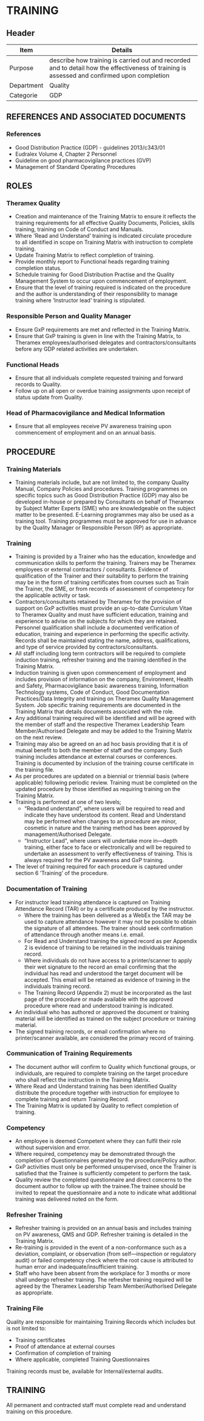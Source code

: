 # TRAINING

## Header


|Item          |Details        | 
|--------------|------------------| 
|Purpose       |describe how training is carried out and recorded and to detail how the effectiveness of training is assessed and confirmed upon completion                                                                                                               
|Department    |Quality                                                                                                                 
|Categorie     |GDP                                                                                                                                      
## REFERENCES AND ASSOCIATED DOCUMENTS

### References

* Good Distribution Practice (GDP) - guidelines 2013/c343/01
* Eudralex Volume 4, Chapter 2 Personnel
* Guideline on good pharmacovigilance practices (GVP)
* Management of Standard Operating Procedures

## ROLES

### Theramex Quality
* Creation and maintenance of the Training Matrix to ensure it reflects the training requirements for all effective Quality Documents, Policies, skills training, training on Code of Conduct and Manuals.
* Where 'Read and Understand’ training is indicated circulate procedure to all identified in scope on Training Matrix with instruction to complete training. 
* Update Training Matrix to reflect completion of training.
* Provide monthly report to Functional heads regarding training completion status.
* Schedule training for Good Distribution Practise and the Quality Management System to occur upon commencement of employment.
* Ensure that the level of training required is indicated on the procedure and the author is understanding of their responsibility to manage training where ’lnstructor lead' training is stipulated.

### Responsible Person and Quality Manager 
* Ensure GxP requirements are met and reflected in the Training Matrix.
* Ensure that GxP training is given in line with the Training Matrix, to Theramex employees/authorised delegates and contractors/consultants before any GDP related activities are undertaken.

### Functional Heads
* Ensure that all individuals complete requested training and forward records to Quality.
* Follow up on all open or overdue training assignments upon receipt of status update from Quality.

### Head of Pharmacovigilance and Medical Information
* Ensure that all employees receive PV awareness training upon commencement of employment and on an annual basis.

## PROCEDURE 

### Training Materials
* Training materials include, but are not limited to, the company Quality Manual, Company Policies and procedures. Training programmes on specific topics such as Good Distribution Practice (GDP) may also be developed in-house or prepared by Consultants on behalf of Theramex by Subject Matter Experts (SME) who are knowledgeable on the subject matter to be presented. E-Learning programmes may also be used as a training tool. Training programmes must be approved for use in advance by the Quality Manager or Responsible Person (RP) as appropriate.

### Training
* Training is provided by a Trainer who has the education, knowledge and communication skills to perform the training. Trainers may be Theramex employees or external contractors / consultants. Evidence of qualification of the Trainer and their suitability to perform the training may be in the form of training certificates from courses such as Train the Trainer, the SME, or from records of assessment of competency for the applicable activity or task.
* Contractors/consultants retained by Theramex for the provision of support on GxP activities must provide an up-to-date Curriculum Vitae to Theramex Quality and must have sufficient education, training and experience to advise on the subjects for which they are retained. Personnel qualification shall include a documented verification of education, training and experience in performing the specific activity. Records shall be maintained stating the name, address, qualifications, and type of service provided by contractors/consultants.
* All staff including long term contractors will be required to complete induction training, refresher training and the training identified in the Training Matrix.
* Induction training is given upon commencement of employment and includes provision of information on the company, Environment, Health and Safety, Pharmacovigilance basic awareness training, Information Technology systems, Code of Conduct, Good Documentation Practices/Data Integrity and training on Theramex Quality Management System. Job specific training requirements are documented in the Training Matrix that details documents associated with the role.
* Any additional training required will be identified and will be agreed with the member of staff and the respective Theramex Leadership Team Member/Authorised Delegate and may be added to the Training Matrix on the next review.
* Training may also be agreed on an ad hoc basis providing that it is of mutual benefit to both the member of staff and the company. Such training includes attendance at external courses or conferences. Training is documented by inclusion of the training course certificate in the training file.
* As per procedures are updated on a biennial or triennial basis (where applicable) following periodic review. Training must be completed on the updated procedure by those identified as requiring training on the Training Matrix.
* Training is performed at one of two levels;
  * “Readand understand”, where users will be required to read and indicate they have understood its content. Read and Understand may be performed when changes to an procedure are minor, cosmetic in nature and the training method has been approved by management/Authorised Delegate.
  * “Instructor Lead", where users will undertake more in—depth training, either face to face or electronically and will be required to undertake an assessment to verify effectiveness of training. This is always required for the PV awareness and GxP training.
* The level of training required for each procedure is captured under section 6 ’Training' of the procedure.

### Documentation of Training
* For instructor lead training attendance is captured on Training Attendance Record (TAR) or by a certificate produced by the instructor.
  * Where the training has been delivered as a WebEx the TAR may be used to capture attendance however it may not be possible to obtain the signature of all attendees. The trainer should seek confirmation of attendance through another means i.e. email.
  * For Read and Understand training the signed record as per Appendix 2 is evidence of training to be retained in the individuals training record.
  * Where individuals do not have access to a printer/scanner to apply their wet signature to the record an email confirming that the individual has read and understood the target document will be accepted. This email will be retained as evidence of training in the individuals training record.
  * The Training Record (Appendix 2) must be incorporated as the last page of the procedure or made available with the approved procedure where read and understood training is indicated.
* An individual who has authored or approved the document or training material will be identified as trained on the subject procedure or training material.
* The signed training records, or email confirmation where no printer/scanner available, are considered the primary record of training.

### Communication of Training Requirements
* The document author will confirm to Quality which functional groups, or individuals, are required to complete training on the target procedure who shall reflect the instruction in the Training Matrix.
* Where Read and Understand training has been identified Quality distribute the procedure together with instruction for employee to complete training and return Training Record.
* The Training Matrix is updated by Quality to reflect completion of training.

### Competency
* An employee is deemed Competent where they can fulfil their role without supervision and error.
* Where required, competency may be demonstrated through the completion of Questionnaires generated by the procedure/Policy author. 
* GxP activities must only be performed unsupervised, once the Trainer is satisfied that the Trainee is sufficiently competent to perform the task.
* Quality review the completed questionnaire and direct concerns to the document author to follow up with the trainee.The trainee should be invited to repeat the questionnaire and a note to indicate what additional training was delivered noted on the form.

### Refresher Training
* Refresher training is provided on an annual basis and includes training on PV awareness, QMS and GDP. Refresher training is detailed in the Training Matrix.
* Re-training is provided in the event of a non-conformance such as a deviation, complaint, or observation (from self—inspection or regulatory audit) or failed competency check where the root cause is attributed to human error and inadequate/insufficient training.
* Staff who have been absent from the workplace for 3 months or more shall undergo refresher training. The refresher training required will be agreed by the Theramex Leadership Team Member/Authorlsed Delegate as appropriate.

### Training File
Quality are responsible for maintaining Training Records which includes but is not limited to:
* Training certificates
* Proof of attendance at external courses
* Confirmation of completion of training
* Where applicable, completed Training Questionnaires

Training records must be, available for lnternal/external audits.

## TRAINING 
All permanent and contracted staff must complete read and understand training on this procedure.

[GMP Guidelines]: https://ec.europa.eu/health/documents/eudralex/vol-4_en]
[GDP Guidelines]: https://eur-lex.europa.eu/LexUriServ/LexUriServ.do?uri=OJ:C:2013:343:0001:0014:EN:PDF
[AMXWS]: /procedures/Procedure_GDP_AMXWS_Management_of_Standard_Operating_Procedures.md
[XIDEX]: /procedures/Procedure_GDP_XIDEX_Responsible_Person.md
[BWRPX]: /procedures/Procedure_GDP_BWRPX_Documentation_Control.md
[XCEUG]: /procedures/Procedure_GDP_XCEUG_Deviations.md
[UYNEF]: /procedures/Procedure_GDP_UYNEF_Change_control.md
[OZCFN]: /procedures/Procedure_GDP_OZCFN_Management_review_and_monitoring.md
[LBHIY]: /procedures/Procedure_GDP_LBHIY_Quality_Risk_Management.md
[ZWJPR]: /procedures/Procedure_GDP_ZWJPR_Training.md
[VQICE]: /procedures/Procedure_GDP_VQICE_Receipt_of_medicinal_products.md
[AGTXC]: /procedures/Procedure_GDP_AGTXC_Establishing_the_authority_of_suppliers_to_supply_medicinal_products.md
[ZIWKI]: /procedures/Procedure_GDP_ZIWKI_Customer_complaints.md
[VOZWP]: /procedures/Procedure_GDP_VOZWP_Recall_procedure.md
[HBQIN]: /procedures/Procedure_GDP_HBQIN_Outsourced_activities.md
[GMQHI]: /procedures/Procedure_GDP_GMQHI_Self-inspections.md
[VTOMR]: /procedures/Procedure_GDP_VTOMR_Falsified_Medicinal_Products.md
[BMAXZ]: /procedures/Procedure_GDP_BMAXZ_Medicinal_Product_Returns.md
[YUISV]: /procedures/Procedure_GDP_YUISV_CAPA.md
[QEAIC]: /procedures/Document_QEAIC_Glossary.md
[GGNHM]: /procedures/Procedure_GDP_GGNHM_Reporting_of_Adverse_Events.md

